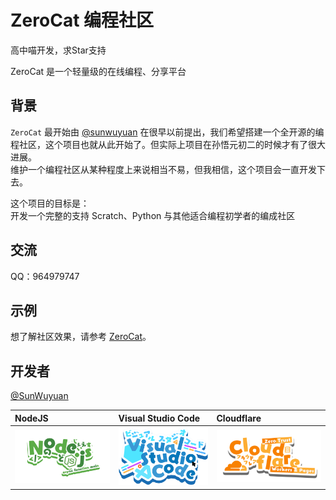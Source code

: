 # ZeroCat 编程社区

高中喵开发，求Star支持


ZeroCat 是一个轻量级的在线编程、分享平台

## 背景

`ZeroCat` 最开始由 [@sunwuyuan](https://github.com/sunwuyuan) 在很早以前提出，我们希望搭建一个全开源的编程社区，这个项目也就从此开始了。但实际上项目在孙悟元初二的时候才有了很大进展。
<br/>维护一个编程社区从某种程度上来说相当不易，但我相信，这个项目会一直开发下去。

这个项目的目标是：
<br/>开发一个完整的支持 Scratch、Python 与其他适合编程初学者的编成社区

## 交流
QQ：964979747

## 示例

想了解社区效果，请参考 [ZeroCat](https://zerocat.houlangs.com)。

## 开发者

[@SunWuyuan](https://github.com/sunwuyuan)



| NodeJS      | Visual Studio Code | Cloudflare |
| :-------- | :--- | :--- |
| ![社区(Github图床)](../public/Node.js.png) | ![社区(Github图床)](../public/VSCode-Thick.png)  | ![社区(Github图床)](../public/Cloudflare.png) |
